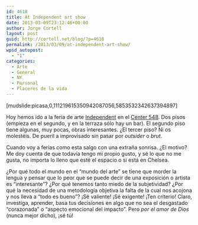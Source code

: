 ```yaml
---
id: 4618
title: At Independent art show
date: 2013-03-09T23:12:46+00:00
author: Jorge Cortell
layout: post
guid: http://cortell.net/blog/?p=4618
permalink: /2013/03/09/at-independent-art-show/
wpsd_autopost:
  - "1"
categories:
  - Arte
  - General
  - NY
  - Personal
  - Placeres de la vida
---
```

[mudslide:picasa,0,111219615350942087056,5853532342637394897]

Hoy hemos ido a la feria de arte <a title="http://independentnewyork.com" href="http://independentnewyork.com" target="_blank">Independent</a> en el <a title="http://www.center548.com" href="http://www.center548.com" target="_blank">Center 548</a>. Dos pisos (empieza en el segundo, y en la terraza sólo hay un bar). El segundo piso tiene algunas, muy pocas, obras interesantes. ¿El tercer piso? Ni os molestéis. De pueril a improvisado sin pasar por _outsider_ o _brut_.

Cuando voy a ferias como esta salgo con una extraña sonrisa. ¿El motivo? Me doy cuenta de que todavía tengo mi propio gusto, y sé lo que no me gusta, no importa lo lleno que esté el espacio o si está en Chelsea.

¿Por qué todo el mundo en el &#8220;mundo del arte&#8221; se tiene que morder la lengua y pensar que lo peor que se puede decir de una exposición o artista es &#8220;interesante&#8221;? ¿Por qué tenemos tanto miedo de la subjetividad? ¿Por qué la necesidad de una metodología objetiva la falta de la cual nos acojona y nos lleva a &#8220;todo es bueno&#8221;? ¡Sé valiente! ¡Sé exigente! ¡Ten criterio! Claro, investiga, aprender, basa tus decisiones en algo que no sea el desgastado &#8220;corazonada&#8221; o &#8220;aspecto emocional del impacto&#8221;. Pero _por el amor de Dios_ (nunca mejor dicho), ¡sé tú!